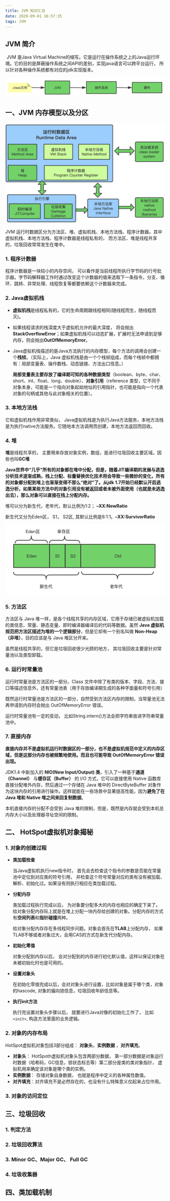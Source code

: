 ```yaml
---
title: JVM 知识汇总
date: 2020-09-01 16:57:35
tags: JVM
---
```


## JVM 简介

​    JVM 是Java Virtual Machine的缩写。它是运行在操作系统之上的Java运行环境。它的目的是屏蔽操作系统之间API的差别，实现java语言可以跨平台运行， 所以针对各种操作系统都有对应的jdk实现版本。

![image-20200901171624384](JVM/image-20200901171624384.png)





## 一、JVM 内存模型以及分区

![image-20200901183859998](JVM/image-20200901183859998.png)

  JVM 运行时数据区分为方法区、堆、虚拟机栈、本地方法栈、程序计数器。其中虚拟机栈、本地方法栈、程序计数器是线程私有的， 而方法区、堆是线程共享的，垃圾回收常常发生在堆中。

### 1. 程序计数器

程序计数器是一块较小的内存空间， 可以看作是当前线程所执行字节码的行号批示器。字节码解释器工作时通过改变这个计数器的值来选取下一条指令，分支、循环、跳转、异常处理、线程恢复等都要依赖这个计数器来完成。

### 2. Java虚拟机栈

- **虚拟机栈**是线程私有的，它的生命周期跟线程相同(随线程而生，随线程而灭)。

- 如果线程请求的栈深度大于虚拟机允许的最大深度， 将会抛出**StackOverflowError**；如果虚拟机栈可以动态扩展，扩展时无法申请到足够内存，则会抛出**OutOfMemoryError**。

- Java虚拟机栈描述的是Java方法执行的内存模型，每个方法的调用会创建一个**栈桢**。（实际上，Java 虚拟机栈是由一个个栈帧组成，而每个栈帧中都拥有：局部变量表、操作数栈、动态链接、方法出口信息。）

  **局部变量表主要存放了编译期可知的各种数据类型**（boolean、byte、char、short、int、float、long、double）、**对象引用**（reference 类型，它不同于对象本身，可能是一个指向对象起始地址的引用指针，也可能是指向一个代表对象的句柄或其他与此对象相关的位置）。

### 3. 本地方法栈

它和虚拟机栈作用非常类似， Java虚拟机栈是为执行Java方法服务，本地方法栈是为执行native方法服务。它随地本方法调用而创建，本地方法返回而回收。

### 4. 堆

**堆**是线程共享的， 主要用来存放对象实例，数组，是进行垃圾回收主要区域。因些也叫**GC堆**

**Java世界中“几乎”所有的对象都在堆中分配，但是，随着JIT编译期的发展与逃逸分析技术逐渐成熟，栈上分配、标量替换优化技术将会导致一些微妙的变化，所有的对象都分配到堆上也渐渐变得不那么“绝对”了。从jdk 1.7开始已经默认开启逃逸分析，如果某些方法中的对象引用没有被返回或者未被外面使用（也就是未逃逸出去），那么对象可以直接在栈上分配内存。**

堆可以分为新生代，老年代，默认比例为1:2；  **–XX:NewRatio**

新生代又分为Eden区， S1， S2区,  其默认比例是8:1:1。**–XX:SurvivorRatio**

![image-20200902114315925](JVM/image-20200902114315925.png)



### 5. 方法区

方法区与 Java 堆一样，是各个线程共享的内存区域，它用于存储已被虚拟机加载的类信息、常量、静态变量、即时编译器编译后的代码等数据。虽然 **Java 虚拟机规范把方法区描述为堆的一个逻辑部分**，但是它却有一个别名叫做 **Non-Heap（非堆）**，目的应该是与 Java 堆区分开来。

虽然是线程共享的，但它是垃圾回收很少光顾的地方， 其垃圾回收主要是针对常量池以及类型卸载。

### 6. 运行时常量池

运行时常量池是方法区的一部分。Class 文件中除了有类的版本、字段、方法、接口等描述信息外，还有常量池表（用于存放编译期生成的各种字面量和符号引用） 

既然运行时常量池是方法区的一部分，自然受到方法区内存的限制，当常量池无法再申请到内存时会抛出 OutOfMemoryError 错误。

运行时常量池有一定的变动， 比如String.intern()方法会把字符串放进字符串常量池中。

### 7. 直接内存

**直接内存并不是虚拟机运行时数据区的一部分，也不是虚拟机规范中定义的内存区域，但是这部分内存也被频繁地使用。而且也可能导致 OutOfMemoryError 错误出现。**

JDK1.4 中新加入的 **NIO(New Input/Output) 类**，引入了一种基于**通道（Channel）** 与**缓存区（Buffer）** 的 I/O 方式，它可以直接使用 Native 函数库直接分配堆外内存，然后通过一个存储在 Java 堆中的 DirectByteBuffer 对象作为这块内存的引用进行操作。这样就能在一些场景中显著提高性能，因为**避免了在 Java 堆和 Native 堆之间来回复制数据**。

本机直接内存的分配不会受到 Java 堆的限制，但是，既然是内存就会受到本机总内存大小以及处理器寻址空间的限制。



## 二、 HotSpot虚拟机对象揭秘

### 1. 对象的创建过程

- **类加载检查** 

  当Java虚拟机执行new指令时， 首先会去检查这个指令的参数是否能在常量池中定位到对应类的符号引用， 并检查这个符号常量对应的类有没有被加载、解析、初始化过。如果没有则执行相应在类加载过程。

- **分配内存**

  类加载过程执行完成以后， 为对象要分配多大的内存也相应的确定下来了。 给对象分配内存际上就是在堆上分配一块内存给创建的对象。分配内存的方式有**空闲列表**和**指针碰撞**两种。

  给对象分配内存存在多线程同步问题。对象会首先在**TLAB**上分配内存， 如果TLAB不够或者对象过大，会用CAS的方式在新生代分配内存。

- **初始化零值**

  对象分配到内存以后， 会对分配到的内存进行初化默认值，这样以保证对象在未被初始化时也是可用的。

- **设置对象头**

  在初始化零值完成以后，会对对象头进行设置，比如对象是属于哪个类，对象的hascode, 对象的偏向锁信息，垃圾回收年龄信息等。

- **执行init方法**

  执行完设置对象头步骤以后， 就要进行Java对像的初始化工作了， 比如`<init>`, 构造方法里面的业务逻辑。

  

### 2. 对象的内存布局

HotSpot虚拟机对象包括3部分组成： **对象头**，**实例数据** ，**对齐填充**。

- **对象头**： HotSpoth虚拟机对象头包含两部分数据， 第一部分数据是对象运行时数据（哈希码，GC信息，锁状态标志等）第二部分是类的类对象指针， 虚拟机用来确定该对象是哪个类的实例。
- **实例数据**： 存储对象自身数据， 也就是程序中定义的各种属性数值。
- **对齐填充**：对齐填充不是必然存在的，也没有什么特殊意义仅起来占位作用。



### 3. 对象的访问定位





## 三、垃圾回收

### 1. 判定方法



### 2. 垃圾回收算法



### 3. Minor GC、Major GC、 Full GC



### 4. 垃圾收集器



## 四、类加载机制











